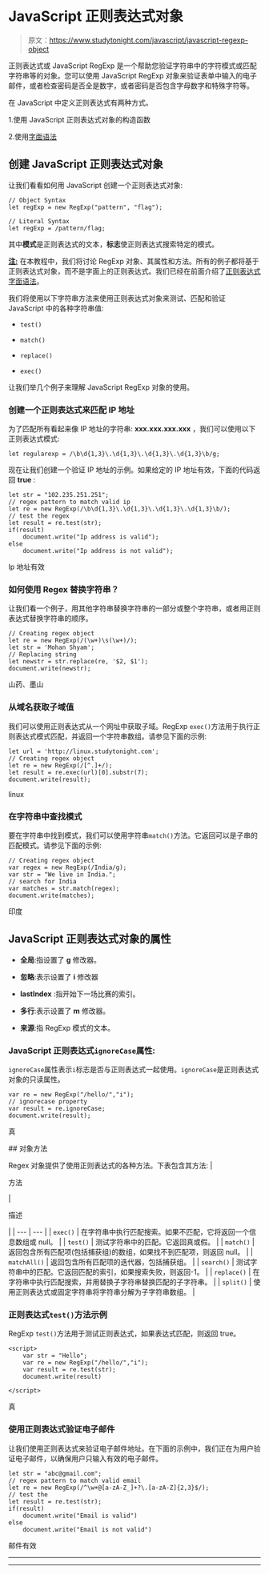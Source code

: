 # JavaScript 正则表达式对象

> 原文：<https://www.studytonight.com/javascript/javascript-regexp-object>

正则表达式或 JavaScript RegExp 是一个帮助您验证字符串中的字符模式或匹配字符串等的对象。您可以使用 JavaScript RegExp 对象来验证表单中输入的电子邮件，或者检查密码是否全是数字，或者密码是否包含字母数字和特殊字符等。

在 JavaScript 中定义正则表达式有两种方式。

1.使用 JavaScript 正则表达式对象的构造函数

2.使用[字面语法](https://www.studytonight.com/javascript/javascript-regular-expression)

## 创建 JavaScript 正则表达式对象

让我们看看如何用 JavaScript 创建一个正则表达式对象:

```
// Object Syntax
let regExp = new RegExp("pattern", "flag");

// Literal Syntax
let regExp = /pattern/flag;
```

其中**模式**是正则表达式的文本，**标志**使正则表达式搜索特定的模式。

**<u>注:</u>** 在本教程中，我们将讨论 RegExp 对象、其属性和方法。所有的例子都将基于正则表达式对象，而不是字面上的正则表达式。我们已经在前面介绍了[正则表达式字面语法](https://www.studytonight.com/javascript/javascript-regular-expression)。

我们将使用以下字符串方法来使用正则表达式对象来测试、匹配和验证 JavaScript 中的各种字符串值:

*   `test()`

*   `match()`

*   `replace()`

*   `exec()`

让我们举几个例子来理解 JavaScript RegExp 对象的使用。

### 创建一个正则表达式来匹配 IP 地址

为了匹配所有看起来像 IP 地址的字符串: **xxx.xxx.xxx.xxx** ，我们可以使用以下正则表达式模式:

```
let regularexp = /\b\d{1,3}\.\d{1,3}\.\d{1,3}\.\d{1,3}\b/g;
```

现在让我们创建一个验证 IP 地址的示例。如果给定的 IP 地址有效，下面的代码返回 **true** :

```
let str = "102.235.251.251";
// regex pattern to match valid ip
let re = new RegExp(/\b\d{1,3}\.\d{1,3}\.\d{1,3}\.\d{1,3}\b/);
// test the regex
let result = re.test(str);
if(result)
	document.write("Ip address is valid");
else
	document.write("Ip address is not valid");
```

Ip 地址有效

### 如何使用 Regex 替换字符串？

让我们看一个例子，用其他字符串替换字符串的一部分或整个字符串，或者用正则表达式替换字符串的顺序。

```
// Creating regex object
let re = new RegExp(/(\w+)\s(\w+)/);
let str = 'Mohan Shyam';
// Replacing string
let newstr = str.replace(re, '$2, $1');
document.write(newstr);
```

山药、墨山

### 从域名获取子域值

我们可以使用正则表达式从一个网址中获取子域。RegExp `exec()`方法用于执行正则表达式模式匹配，并返回一个字符串数组。请参见下面的示例:

```
let url = 'http://linux.studytonight.com';
// Creating regex object
let re = new RegExp(/[^.]+/);
let result = re.exec(url)[0].substr(7);
document.write(result);
```

linux

### 在字符串中查找模式

要在字符串中找到模式，我们可以使用字符串`match()`方法。它返回可以是子串的匹配模式。请参见下面的示例:

```
// Creating regex object
var regex = new RegExp(/India/g);
var str = "We live in India.";
// search for India
var matches = str.match(regex);
document.write(matches);
```

印度

## JavaScript 正则表达式对象的属性

*   **全局**:指设置了 **g** 修改器。

*   **忽略**:表示设置了 **i** 修改器

*   **lastIndex** :指开始下一场比赛的索引。

*   **多行**:表示设置了 **m** 修改器。

*   **来源**:指 RegExp 模式的文本。

### JavaScript 正则表达式`ignoreCase`属性:

`ignoreCase`属性表示`i`标志是否与正则表达式一起使用。`ignoreCase`是正则表达式对象的只读属性。

```
var re = new RegExp("/hello/","i");
// ignorecase property
var result = re.ignoreCase;
document.write(result);
```

真

 <caption>## 对象方法

Regex 对象提供了使用正则表达式的各种方法。下表包含其方法:</caption> 
| 

方法

 | 

描述

 |
| --- | --- |
| `exec()` | 在字符串中执行匹配搜索。如果不匹配，它将返回一个信息数组或 null。 |
| `test()` | 测试字符串中的匹配。它返回真或假。 |
| `match()` | 返回包含所有匹配项(包括捕获组)的数组，如果找不到匹配项，则返回 null。 |
| `matchAll()` | 返回包含所有匹配项的迭代器，包括捕获组。 |
| `search()` | 测试字符串中的匹配。它返回匹配的索引，如果搜索失败，则返回-1。 |
| `replace()` | 在字符串中执行匹配搜索，并用替换子字符串替换匹配的子字符串。 |
| `split()` | 使用正则表达式或固定字符串将字符串分解为子字符串数组。 |

### 正则表达式`test()`方法示例

RegExp `test()`方法用于测试正则表达式，如果表达式匹配，则返回 true。

```
<script>
	var str = "Hello";
	var re = new RegExp("/hello/","i");
	var result = re.test(str);
	document.write(result)

</script>
```

真

### 使用正则表达式验证电子邮件

让我们使用正则表达式来验证电子邮件地址。在下面的示例中，我们正在为用户验证电子邮件，以确保用户只输入有效的电子邮件。

```
let str = "abc@gmail.com";
// regex pattern to match valid email
let re = new RegExp(/^\w+@[a-zA-Z_]+?\.[a-zA-Z]{2,3}$/);
// test the 
let result = re.test(str);
if(result)
    document.write("Email is valid")
else
    document.write("Email is not valid")
```

邮件有效

* * *

* * *
